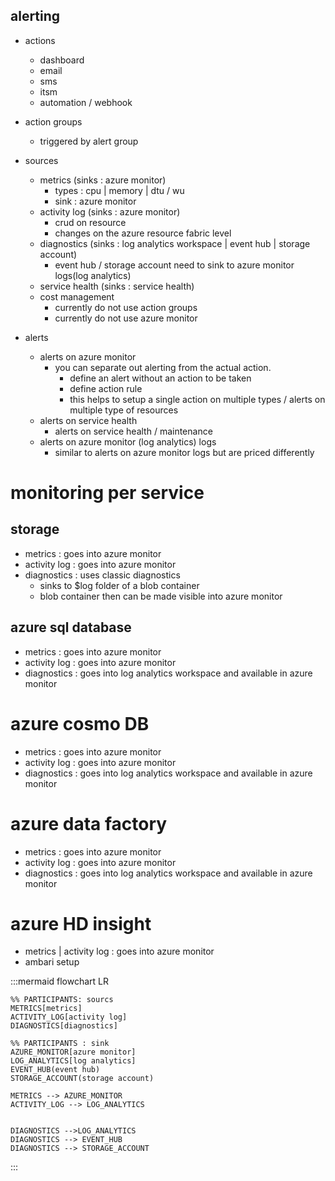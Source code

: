 ## alerting

- actions
    - dashboard
    - email
    - sms
    - itsm
    - automation / webhook
- action groups
    - triggered by alert group
- sources
    - metrics (sinks : azure monitor)
        - types : cpu | memory | dtu / wu
        - sink  : azure monitor
    - activity log (sinks : azure monitor)
        - crud on resource
        - changes on the azure resource fabric level
    - diagnostics (sinks : log analytics workspace | event hub | storage account)
        - event hub / storage account need to sink to azure monitor logs(log analytics)
    - service health (sinks : service health)
    - cost management
        - currently do not use action groups
        - currently do not use azure monitor

- alerts
    - alerts on azure monitor
        - you can separate out alerting from the actual action.
            - define an alert without an action to be taken
            - define action rule
            - this helps to setup a single action on multiple types / alerts on multiple type of resources
    - alerts on service health
        - alerts on service health / maintenance
    - alerts on azure monitor (log analytics) logs
        - similar to alerts on azure monitor logs but are priced differently

# monitoring per service
## storage
- metrics       : goes into azure monitor
- activity log  : goes into azure monitor
- diagnostics   : uses classic diagnostics
    - sinks to $log folder of a blob container
    - blob container then can be made visible into azure monitor

## azure sql database
- metrics       : goes into azure monitor
- activity log  : goes into azure monitor
- diagnostics   : goes into log analytics workspace and available in azure monitor

# azure cosmo DB
- metrics       : goes into azure monitor
- activity log  : goes into azure monitor
- diagnostics   : goes into log analytics workspace and available in azure monitor

# azure data factory
- metrics       : goes into azure monitor
- activity log  : goes into azure monitor
- diagnostics   : goes into log analytics workspace and available in azure monitor

# azure HD insight
- metrics | activity log : goes into azure monitor
- ambari setup

:::mermaid
    flowchart LR

    %% PARTICIPANTS: sourcs
    METRICS[metrics]
    ACTIVITY_LOG[activity log]
    DIAGNOSTICS[diagnostics]

    %% PARTICIPANTS : sink
    AZURE_MONITOR[azure monitor]
    LOG_ANALYTICS[log analytics]
    EVENT_HUB(event hub)
    STORAGE_ACCOUNT(storage account)

    METRICS --> AZURE_MONITOR
    ACTIVITY_LOG --> LOG_ANALYTICS


    DIAGNOSTICS -->LOG_ANALYTICS
    DIAGNOSTICS --> EVENT_HUB
    DIAGNOSTICS --> STORAGE_ACCOUNT
:::